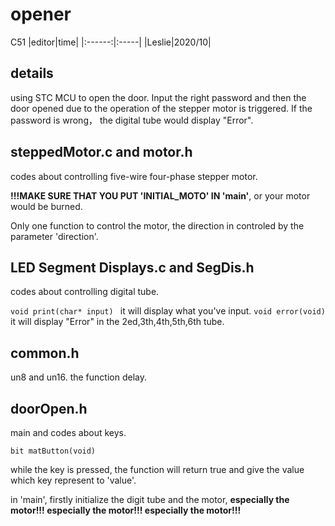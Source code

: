 # opener
C51
|editor|time|
|:------:|:-----|
|Leslie|2020/10|

details
---
using STC MCU to open the door.
Input the right password and then the door opened due to the operation of the stepper motor is triggered. If the password is wrong， the digital tube would display "Error".

## steppedMotor.c and motor.h
codes about controlling five-wire four-phase stepper motor.

**!!!MAKE SURE THAT YOU PUT 'INITIAL_MOTO' IN 'main'**, or your motor would be burned.

Only one function to control the motor, the direction in controled by the parameter 'direction'.

## LED Segment Displays.c and SegDis.h
codes about controlling digital tube.

`void print(char* input) `
it will display what you've input.
`void error(void)`
it will display "Error" in the 2ed,3th,4th,5th,6th tube.

## common.h
un8 and un16.
the function delay.

## doorOpen.h
main and codes about keys.

`bit matButton(void)`

while the key is pressed, the function will return true and give the value which key represent to 'value'.

in 'main', firstly initialize the digit tube and the motor, **especially the motor!!! especially the motor!!! especially the motor!!!**
